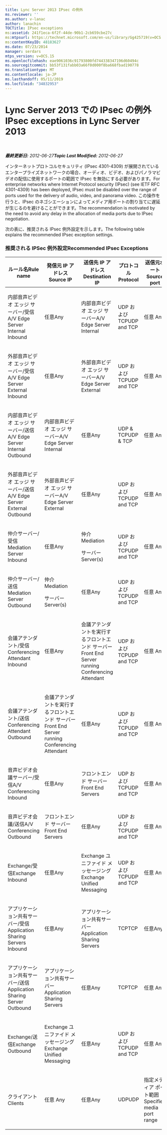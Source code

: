 ```yaml
---
title: Lync Server 2013 IPsec の例外
ms.reviewer: ''
ms.author: v-lanac
author: lanachin
TOCTitle: IPsec exceptions
ms:assetid: 241f1eca-6f2f-44de-90b1-2cb659cbe27c
ms:mtpsurl: https://technet.microsoft.com/en-us/library/Gg425719(v=OCS.15)
ms:contentKeyID: 48183627
ms.date: 07/23/2014
manager: serdars
mtps_version: v=OCS.15
ms.openlocfilehash: eae9061036c91793800fd744338347196d60494c
ms.sourcegitcommit: bb53f131fabb03a66f0d000f8ba668fbad190778
ms.translationtype: MT
ms.contentlocale: ja-JP
ms.lasthandoff: 05/11/2019
ms.locfileid: "34832953"
---
```

<div data-xmlns="http://www.w3.org/1999/xhtml">

<div class="topic" data-xmlns="http://www.w3.org/1999/xhtml" data-msxsl="urn:schemas-microsoft-com:xslt" data-cs="http://msdn.microsoft.com/en-us/">

<div data-asp="http://msdn2.microsoft.com/asp">

# <a name="ipsec-exceptions-in-lync-server-2013"></a><span data-ttu-id="39c67-102">Lync Server 2013 での IPsec の例外</span><span class="sxs-lookup"><span data-stu-id="39c67-102">IPsec exceptions in Lync Server 2013</span></span>

</div>

<div id="mainSection">

<div id="mainBody">

<span> </span>

<span data-ttu-id="39c67-103">_**最終更新日:** 2012-06-27_</span><span class="sxs-lookup"><span data-stu-id="39c67-103">_**Topic Last Modified:** 2012-06-27_</span></span>

<span data-ttu-id="39c67-104">インターネットプロトコルセキュリティ (IPsec 4301-4309) が展開されているエンタープライズネットワークの場合、オーディオ、ビデオ、およびパノラマビデオの配信に使用するポートの範囲で IPsec を無効にする必要があります。</span><span class="sxs-lookup"><span data-stu-id="39c67-104">For enterprise networks where Internet Protocol security (IPsec) (see IETF RFC 4301-4309) has been deployed, IPsec must be disabled over the range of ports used for the delivery of audio, video, and panorama video.</span></span> <span data-ttu-id="39c67-105">この操作を行うと、IPsec のネゴシエーションによってメディア用ポートの割り当てに遅延が生じるのを避けることができます。</span><span class="sxs-lookup"><span data-stu-id="39c67-105">The recommendation is motivated by the need to avoid any delay in the allocation of media ports due to IPsec negotiation.</span></span>

<span data-ttu-id="39c67-106">次の表に、推奨される IPsec 例外設定を示します。</span><span class="sxs-lookup"><span data-stu-id="39c67-106">The following table explains the recommended IPsec exception settings.</span></span>

### <a name="recommended-ipsec-exceptions"></a><span data-ttu-id="39c67-107">推奨される IPSec 例外設定</span><span class="sxs-lookup"><span data-stu-id="39c67-107">Recommended IPsec Exceptions</span></span>

<table style="width:100%;">
<colgroup>
<col style="width: 14%" />
<col style="width: 14%" />
<col style="width: 14%" />
<col style="width: 14%" />
<col style="width: 14%" />
<col style="width: 14%" />
<col style="width: 14%" />
</colgroup>
<thead>
<tr class="header">
<th><span data-ttu-id="39c67-108">ルール名</span><span class="sxs-lookup"><span data-stu-id="39c67-108">Rule name</span></span></th>
<th><span data-ttu-id="39c67-109">発信元 IP アドレス</span><span class="sxs-lookup"><span data-stu-id="39c67-109">Source IP</span></span></th>
<th><span data-ttu-id="39c67-110">送信先 IP アドレス</span><span class="sxs-lookup"><span data-stu-id="39c67-110">Destination IP</span></span></th>
<th><span data-ttu-id="39c67-111">プロトコル</span><span class="sxs-lookup"><span data-stu-id="39c67-111">Protocol</span></span></th>
<th><span data-ttu-id="39c67-112">送信元ポート</span><span class="sxs-lookup"><span data-stu-id="39c67-112">Source port</span></span></th>
<th><span data-ttu-id="39c67-113">宛先ポート</span><span class="sxs-lookup"><span data-stu-id="39c67-113">Destination port</span></span></th>
<th><span data-ttu-id="39c67-114">認証要件</span><span class="sxs-lookup"><span data-stu-id="39c67-114">Authentication Requirement</span></span></th>
</tr>
</thead>
<tbody>
<tr class="odd">
<td><p><span data-ttu-id="39c67-115">内部音声ビデオ エッジ サーバー/受信</span><span class="sxs-lookup"><span data-stu-id="39c67-115">A/V Edge Server Internal Inbound</span></span></p></td>
<td><p><span data-ttu-id="39c67-116">任意</span><span class="sxs-lookup"><span data-stu-id="39c67-116">Any</span></span></p></td>
<td><p><span data-ttu-id="39c67-117">内部音声ビデオ エッジ サーバー</span><span class="sxs-lookup"><span data-stu-id="39c67-117">A/V Edge Server Internal</span></span></p></td>
<td><p><span data-ttu-id="39c67-118">UDP および TCP</span><span class="sxs-lookup"><span data-stu-id="39c67-118">UDP and TCP</span></span></p></td>
<td><p><span data-ttu-id="39c67-119">任意 </span><span class="sxs-lookup"><span data-stu-id="39c67-119">Any</span></span></p></td>
<td><p><span data-ttu-id="39c67-120">任意</span><span class="sxs-lookup"><span data-stu-id="39c67-120">Any</span></span></p></td>
<td><p><span data-ttu-id="39c67-121">認証しない</span><span class="sxs-lookup"><span data-stu-id="39c67-121">Do not authenticate</span></span></p></td>
</tr>
<tr class="even">
<td><p><span data-ttu-id="39c67-122">外部音声ビデオ エッジ サーバー/受信</span><span class="sxs-lookup"><span data-stu-id="39c67-122">A/V Edge Server External Inbound</span></span></p></td>
<td><p><span data-ttu-id="39c67-123">任意</span><span class="sxs-lookup"><span data-stu-id="39c67-123">Any</span></span></p></td>
<td><p><span data-ttu-id="39c67-124">外部音声ビデオ エッジ サーバー</span><span class="sxs-lookup"><span data-stu-id="39c67-124">A/V Edge Server External</span></span></p></td>
<td><p><span data-ttu-id="39c67-125">UDP および TCP</span><span class="sxs-lookup"><span data-stu-id="39c67-125">UDP and TCP</span></span></p></td>
<td><p><span data-ttu-id="39c67-126">任意 </span><span class="sxs-lookup"><span data-stu-id="39c67-126">Any</span></span></p></td>
<td><p><span data-ttu-id="39c67-127">任意</span><span class="sxs-lookup"><span data-stu-id="39c67-127">Any</span></span></p></td>
<td><p><span data-ttu-id="39c67-128">認証しない</span><span class="sxs-lookup"><span data-stu-id="39c67-128">Do not authenticate</span></span></p></td>
</tr>
<tr class="odd">
<td><p><span data-ttu-id="39c67-129">内部音声ビデオ エッジ サーバー/送信</span><span class="sxs-lookup"><span data-stu-id="39c67-129">A/V Edge Server Internal Outbound</span></span></p></td>
<td><p><span data-ttu-id="39c67-130">内部音声ビデオ エッジ サーバー</span><span class="sxs-lookup"><span data-stu-id="39c67-130">A/V Edge Server Internal</span></span></p></td>
<td><p><span data-ttu-id="39c67-131">任意</span><span class="sxs-lookup"><span data-stu-id="39c67-131">Any</span></span></p></td>
<td><p><span data-ttu-id="39c67-132">UDP &amp; TCP</span><span class="sxs-lookup"><span data-stu-id="39c67-132">UDP &amp; TCP</span></span></p></td>
<td><p><span data-ttu-id="39c67-133">任意 </span><span class="sxs-lookup"><span data-stu-id="39c67-133">Any</span></span></p></td>
<td><p><span data-ttu-id="39c67-134">任意</span><span class="sxs-lookup"><span data-stu-id="39c67-134">Any</span></span></p></td>
<td><p><span data-ttu-id="39c67-135">認証しない</span><span class="sxs-lookup"><span data-stu-id="39c67-135">Do not authenticate</span></span></p></td>
</tr>
<tr class="even">
<td><p><span data-ttu-id="39c67-136">外部音声ビデオ エッジ サーバー/送信</span><span class="sxs-lookup"><span data-stu-id="39c67-136">A/V Edge Server External Outbound</span></span></p></td>
<td><p><span data-ttu-id="39c67-137">外部音声ビデオ エッジ サーバー</span><span class="sxs-lookup"><span data-stu-id="39c67-137">A/V Edge Server External</span></span></p></td>
<td><p><span data-ttu-id="39c67-138">任意</span><span class="sxs-lookup"><span data-stu-id="39c67-138">Any</span></span></p></td>
<td><p><span data-ttu-id="39c67-139">UDP および TCP</span><span class="sxs-lookup"><span data-stu-id="39c67-139">UDP and TCP</span></span></p></td>
<td><p><span data-ttu-id="39c67-140">任意 </span><span class="sxs-lookup"><span data-stu-id="39c67-140">Any</span></span></p></td>
<td><p><span data-ttu-id="39c67-141">任意</span><span class="sxs-lookup"><span data-stu-id="39c67-141">Any</span></span></p></td>
<td><p><span data-ttu-id="39c67-142">認証しない</span><span class="sxs-lookup"><span data-stu-id="39c67-142">Do not authenticate</span></span></p></td>
</tr>
<tr class="odd">
<td><p><span data-ttu-id="39c67-143">仲介サーバー/受信</span><span class="sxs-lookup"><span data-stu-id="39c67-143">Mediation Server Inbound</span></span></p></td>
<td><p><span data-ttu-id="39c67-144">任意</span><span class="sxs-lookup"><span data-stu-id="39c67-144">Any</span></span></p></td>
<td><p><span data-ttu-id="39c67-145">仲介</span><span class="sxs-lookup"><span data-stu-id="39c67-145">Mediation</span></span></p>
<p><span data-ttu-id="39c67-146">サーバー</span><span class="sxs-lookup"><span data-stu-id="39c67-146">Server(s)</span></span></p></td>
<td><p><span data-ttu-id="39c67-147">UDP および TCP</span><span class="sxs-lookup"><span data-stu-id="39c67-147">UDP and TCP</span></span></p></td>
<td><p><span data-ttu-id="39c67-148">任意 </span><span class="sxs-lookup"><span data-stu-id="39c67-148">Any</span></span></p></td>
<td><p><span data-ttu-id="39c67-149">任意</span><span class="sxs-lookup"><span data-stu-id="39c67-149">Any</span></span></p></td>
<td><p><span data-ttu-id="39c67-150">認証しない</span><span class="sxs-lookup"><span data-stu-id="39c67-150">Do not authenticate</span></span></p></td>
</tr>
<tr class="even">
<td><p><span data-ttu-id="39c67-151">仲介サーバー/送信</span><span class="sxs-lookup"><span data-stu-id="39c67-151">Mediation Server Outbound</span></span></p></td>
<td><p><span data-ttu-id="39c67-152">仲介</span><span class="sxs-lookup"><span data-stu-id="39c67-152">Mediation</span></span></p>
<p><span data-ttu-id="39c67-153">サーバー</span><span class="sxs-lookup"><span data-stu-id="39c67-153">Server(s)</span></span></p></td>
<td><p><span data-ttu-id="39c67-154">任意</span><span class="sxs-lookup"><span data-stu-id="39c67-154">Any</span></span></p></td>
<td><p><span data-ttu-id="39c67-155">UDP および TCP</span><span class="sxs-lookup"><span data-stu-id="39c67-155">UDP and TCP</span></span></p></td>
<td><p><span data-ttu-id="39c67-156">任意 </span><span class="sxs-lookup"><span data-stu-id="39c67-156">Any</span></span></p></td>
<td><p><span data-ttu-id="39c67-157">任意</span><span class="sxs-lookup"><span data-stu-id="39c67-157">Any</span></span></p></td>
<td><p><span data-ttu-id="39c67-158">認証しない</span><span class="sxs-lookup"><span data-stu-id="39c67-158">Do not authenticate</span></span></p></td>
</tr>
<tr class="odd">
<td><p><span data-ttu-id="39c67-159">会議アテンダント/受信</span><span class="sxs-lookup"><span data-stu-id="39c67-159">Conferencing Attendant Inbound</span></span></p></td>
<td><p><span data-ttu-id="39c67-160">任意</span><span class="sxs-lookup"><span data-stu-id="39c67-160">Any</span></span></p></td>
<td><p><span data-ttu-id="39c67-161">会議アテンダントを実行するフロントエンド サーバー</span><span class="sxs-lookup"><span data-stu-id="39c67-161">Front End Server running Conferencing Attendant</span></span></p></td>
<td><p><span data-ttu-id="39c67-162">UDP および TCP</span><span class="sxs-lookup"><span data-stu-id="39c67-162">UDP and TCP</span></span></p></td>
<td><p><span data-ttu-id="39c67-163">任意 </span><span class="sxs-lookup"><span data-stu-id="39c67-163">Any</span></span></p></td>
<td><p><span data-ttu-id="39c67-164">任意</span><span class="sxs-lookup"><span data-stu-id="39c67-164">Any</span></span></p></td>
<td><p><span data-ttu-id="39c67-165">認証しない</span><span class="sxs-lookup"><span data-stu-id="39c67-165">Do not authenticate</span></span></p></td>
</tr>
<tr class="even">
<td><p><span data-ttu-id="39c67-166">会議アテンダント/送信</span><span class="sxs-lookup"><span data-stu-id="39c67-166">Conferencing Attendant Outbound</span></span></p></td>
<td><p><span data-ttu-id="39c67-167">会議アテンダントを実行するフロントエンド サーバー</span><span class="sxs-lookup"><span data-stu-id="39c67-167">Front End Server running Conferencing Attendant</span></span></p></td>
<td><p><span data-ttu-id="39c67-168">任意</span><span class="sxs-lookup"><span data-stu-id="39c67-168">Any</span></span></p></td>
<td><p><span data-ttu-id="39c67-169">UDP および TCP</span><span class="sxs-lookup"><span data-stu-id="39c67-169">UDP and TCP</span></span></p></td>
<td><p><span data-ttu-id="39c67-170">任意 </span><span class="sxs-lookup"><span data-stu-id="39c67-170">Any</span></span></p></td>
<td><p><span data-ttu-id="39c67-171">任意</span><span class="sxs-lookup"><span data-stu-id="39c67-171">Any</span></span></p></td>
<td><p><span data-ttu-id="39c67-172">認証しない</span><span class="sxs-lookup"><span data-stu-id="39c67-172">Do not authenticate</span></span></p></td>
</tr>
<tr class="odd">
<td><p><span data-ttu-id="39c67-173">音声ビデオ会議サーバー/受信</span><span class="sxs-lookup"><span data-stu-id="39c67-173">A/V Conferencing Inbound</span></span></p></td>
<td><p><span data-ttu-id="39c67-174">任意</span><span class="sxs-lookup"><span data-stu-id="39c67-174">Any</span></span></p></td>
<td><p><span data-ttu-id="39c67-175">フロントエンド サーバー</span><span class="sxs-lookup"><span data-stu-id="39c67-175">Front End Servers</span></span></p></td>
<td><p><span data-ttu-id="39c67-176">UDP および TCP</span><span class="sxs-lookup"><span data-stu-id="39c67-176">UDP and TCP</span></span></p></td>
<td><p><span data-ttu-id="39c67-177">任意 </span><span class="sxs-lookup"><span data-stu-id="39c67-177">Any</span></span></p></td>
<td><p><span data-ttu-id="39c67-178">任意</span><span class="sxs-lookup"><span data-stu-id="39c67-178">Any</span></span></p></td>
<td><p><span data-ttu-id="39c67-179">認証しない</span><span class="sxs-lookup"><span data-stu-id="39c67-179">Do not authenticate</span></span></p></td>
</tr>
<tr class="even">
<td><p><span data-ttu-id="39c67-180">音声ビデオ会議/送信</span><span class="sxs-lookup"><span data-stu-id="39c67-180">A/V Conferencing Outbound</span></span></p></td>
<td><p><span data-ttu-id="39c67-181">フロントエンド サーバー</span><span class="sxs-lookup"><span data-stu-id="39c67-181">Front End Servers</span></span></p></td>
<td><p><span data-ttu-id="39c67-182">任意</span><span class="sxs-lookup"><span data-stu-id="39c67-182">Any</span></span></p></td>
<td><p><span data-ttu-id="39c67-183">UDP および TCP</span><span class="sxs-lookup"><span data-stu-id="39c67-183">UDP and TCP</span></span></p></td>
<td><p><span data-ttu-id="39c67-184">任意 </span><span class="sxs-lookup"><span data-stu-id="39c67-184">Any</span></span></p></td>
<td><p><span data-ttu-id="39c67-185">任意</span><span class="sxs-lookup"><span data-stu-id="39c67-185">Any</span></span></p></td>
<td><p><span data-ttu-id="39c67-186">認証しない</span><span class="sxs-lookup"><span data-stu-id="39c67-186">Do not authenticate</span></span></p></td>
</tr>
<tr class="odd">
<td><p><span data-ttu-id="39c67-187">Exchange/受信</span><span class="sxs-lookup"><span data-stu-id="39c67-187">Exchange Inbound</span></span></p></td>
<td><p><span data-ttu-id="39c67-188">任意</span><span class="sxs-lookup"><span data-stu-id="39c67-188">Any</span></span></p></td>
<td><p><span data-ttu-id="39c67-189">Exchange ユニファイド メッセージング</span><span class="sxs-lookup"><span data-stu-id="39c67-189">Exchange Unified Messaging</span></span></p></td>
<td><p><span data-ttu-id="39c67-190">UDP および TCP</span><span class="sxs-lookup"><span data-stu-id="39c67-190">UDP and TCP</span></span></p></td>
<td><p><span data-ttu-id="39c67-191">任意 </span><span class="sxs-lookup"><span data-stu-id="39c67-191">Any</span></span></p></td>
<td><p><span data-ttu-id="39c67-192">任意</span><span class="sxs-lookup"><span data-stu-id="39c67-192">Any</span></span></p></td>
<td><p><span data-ttu-id="39c67-193">認証しない</span><span class="sxs-lookup"><span data-stu-id="39c67-193">Do not authenticate</span></span></p></td>
</tr>
<tr class="even">
<td><p><span data-ttu-id="39c67-194">アプリケーション共有サーバー/受信</span><span class="sxs-lookup"><span data-stu-id="39c67-194">Application Sharing Servers Inbound</span></span></p></td>
<td><p><span data-ttu-id="39c67-195">任意</span><span class="sxs-lookup"><span data-stu-id="39c67-195">Any</span></span></p></td>
<td><p><span data-ttu-id="39c67-196">アプリケーション共有サーバー</span><span class="sxs-lookup"><span data-stu-id="39c67-196">Application Sharing Servers</span></span></p></td>
<td><p><span data-ttu-id="39c67-197">TCP</span><span class="sxs-lookup"><span data-stu-id="39c67-197">TCP</span></span></p></td>
<td><p><span data-ttu-id="39c67-198">任意</span><span class="sxs-lookup"><span data-stu-id="39c67-198">Any</span></span></p></td>
<td><p><span data-ttu-id="39c67-199">任意</span><span class="sxs-lookup"><span data-stu-id="39c67-199">Any</span></span></p></td>
<td><p><span data-ttu-id="39c67-200">認証しない</span><span class="sxs-lookup"><span data-stu-id="39c67-200">Do not authenticate</span></span></p></td>
</tr>
<tr class="odd">
<td><p><span data-ttu-id="39c67-201">アプリケーション共有サーバー/送信</span><span class="sxs-lookup"><span data-stu-id="39c67-201">Application Sharing Server Outbound</span></span></p></td>
<td><p><span data-ttu-id="39c67-202">アプリケーション共有サーバー</span><span class="sxs-lookup"><span data-stu-id="39c67-202">Application Sharing Servers</span></span></p></td>
<td><p><span data-ttu-id="39c67-203">任意</span><span class="sxs-lookup"><span data-stu-id="39c67-203">Any</span></span></p></td>
<td><p><span data-ttu-id="39c67-204">TCP</span><span class="sxs-lookup"><span data-stu-id="39c67-204">TCP</span></span></p></td>
<td><p><span data-ttu-id="39c67-205">任意 </span><span class="sxs-lookup"><span data-stu-id="39c67-205">Any</span></span></p></td>
<td><p><span data-ttu-id="39c67-206">任意</span><span class="sxs-lookup"><span data-stu-id="39c67-206">Any</span></span></p></td>
<td><p><span data-ttu-id="39c67-207">認証しない</span><span class="sxs-lookup"><span data-stu-id="39c67-207">Do not authenticate</span></span></p></td>
</tr>
<tr class="even">
<td><p><span data-ttu-id="39c67-208">Exchange/送信</span><span class="sxs-lookup"><span data-stu-id="39c67-208">Exchange Outbound</span></span></p></td>
<td><p><span data-ttu-id="39c67-209">Exchange ユニファイド メッセージング</span><span class="sxs-lookup"><span data-stu-id="39c67-209">Exchange Unified Messaging</span></span></p></td>
<td><p><span data-ttu-id="39c67-210">任意</span><span class="sxs-lookup"><span data-stu-id="39c67-210">Any</span></span></p></td>
<td><p><span data-ttu-id="39c67-211">UDP および TCP</span><span class="sxs-lookup"><span data-stu-id="39c67-211">UDP and TCP</span></span></p></td>
<td><p><span data-ttu-id="39c67-212">任意 </span><span class="sxs-lookup"><span data-stu-id="39c67-212">Any</span></span></p></td>
<td><p><span data-ttu-id="39c67-213">任意</span><span class="sxs-lookup"><span data-stu-id="39c67-213">Any</span></span></p></td>
<td><p><span data-ttu-id="39c67-214">認証しない</span><span class="sxs-lookup"><span data-stu-id="39c67-214">Do not authenticate</span></span></p></td>
</tr>
<tr class="odd">
<td><p><span data-ttu-id="39c67-215">クライアント</span><span class="sxs-lookup"><span data-stu-id="39c67-215">Clients</span></span></p></td>
<td><p><span data-ttu-id="39c67-216">任意 </span><span class="sxs-lookup"><span data-stu-id="39c67-216">Any</span></span></p></td>
<td><p><span data-ttu-id="39c67-217">任意</span><span class="sxs-lookup"><span data-stu-id="39c67-217">Any</span></span></p></td>
<td><p><span data-ttu-id="39c67-218">UDP</span><span class="sxs-lookup"><span data-stu-id="39c67-218">UDP</span></span></p></td>
<td><p><span data-ttu-id="39c67-219">指定メディア ポート範囲</span><span class="sxs-lookup"><span data-stu-id="39c67-219">Specified media port range</span></span></p></td>
<td><p><span data-ttu-id="39c67-220">任意</span><span class="sxs-lookup"><span data-stu-id="39c67-220">Any</span></span></p></td>
<td><p><span data-ttu-id="39c67-221">認証しない</span><span class="sxs-lookup"><span data-stu-id="39c67-221">Do not authenticate</span></span></p></td>
</tr>
</tbody>
</table>


</div>

<span> </span>

</div>

</div>

</div>

